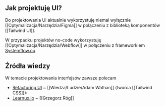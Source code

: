 ## Jak projektuję UI? 

Do projektowania UI aktualnie wykorzystuję niemal wyłącznie [[Optymalizacja/Narzędzia/Figma]] w połączeniu z biblioteką komponentów [[Tailwind UI]]. 

W przypadku projektów no-code wykorzystuję [[Optymalizacja/Narzędzia/Webflow]] w połączeniu z frameworkiem [Systemflow.co](https://systemflow.co). 

## Źródła wiedzy
W temacie projektowania interfejsów zawsze polecam 
- [Refactoring UI](https://www.refactoringui.com/) ~ [[Wiedza/Ludzie/Adam Wathan]] (twórca [[Tailwind CSS]]):
- [Learnux.io](https://learnux.io) ~ [[Grzegorz Róg]]

